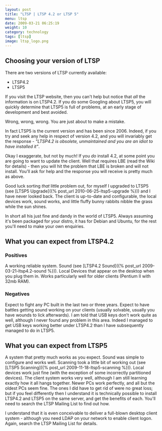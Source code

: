 ```yaml
---
layout: post
title: "LTSP | LTSP 4.2 or LTSP 5"
menu: ltsp
date: 2009-03-21 06:25:19
weight: 10
category: technology
tags: [ltsp]
image: ltsp_logo.png
---
```


## Choosing your version of LTSP

There are two versions of LTSP currently available:

   * LTSP4.2
   * LTSP5

If you visit the LTSP website, then you can't help but notice that *all* the information is on LTSP4.2.  If you do some Googling about LTSP5, you will quickly determine that LTSP5 is full of problems, at an early stage of development and best avoided.

Wrong, wrong, wrong.  You are just about to make a mistake.

<!--more-->

In fact LTSP5 is the current version and has been since 2006.  Indeed, if you try and seek any help in respect of version 4.2, and you will invariably get the response - *"LTSP4.2 is obsolete, unmaintained and you are an idiot to have installed it"*.

Okay I exaggerate, but not by much!  If you *do* install 4.2, at some point you are going to want to update the client.  Well that requires LBE (read the Wiki for details) - then you will hit the problem that LBE is broken and will not install.  You'll ask for help and the response you will receive is pretty much as above.

Good luck sorting *that* little problem out, for myself I upgraded to LTSP5 (see [LTSP5 Upgrade]({% post_url 2010-06-25-ltsp5-upgrade %})) and I have never looked back.  The client is up-to-date and configurable, the local devices work, sound works, and little fluffy bunny rabbits nibble the grass while the sun shines.

In short all his just fine and dandy in the world of LTSP5.  Always assuming it's been packaged for your distro, it has for Debian and Ubuntu, for the rest you'll need to make your own enquiries.

## What you can expect from LTSP4.2

### Positives

A working reliable system.  Sound (see [LTSP4.2 Sound]({% post_url 2009-03-21-ltsp4.2-sound %})).  Local Devices that appear on the desktop when you plug them in.  Works particularly well for older clients (Pentium II with 32mb RAM).

### Negatives

Expect to fight any PC built in the last two or three years.  Expect to have battles getting sound working on your clients (usually solvable, usually you have wounds to lick afterwards).  I am told that USB keys don't work quite as well, although I never found any problem in this area.  Indeed I managed to get USB keys working better under LTSP4.2 than I have subsequently managed to do in LTSP5.

## What you can expect from LTSP5

A system that pretty much works as you expect.  Sound was simple to configure and works well.  Scanning took a little bit of working out (see [LTSP5 Scanning]({% post_url 2009-11-18-ltsp5-scanning %})).  Local devices work just fine (with the exception of some incorrectly partitioned devices).  The client system works very well, although I am still learning exactly how it all hangs together.  Newer PCs work perfectly, and all but the oldest PCs seem fine.  The ones I did have to get rid of were no great loss; but if you feel differently then I understand it is technically possible to install LTSP4.2 and LTSP5 on the same server, and get the benefits of each.  You'll need to search the LTSP Mailing List to find out how.

I understand that it is even conceivable to deliver a full-blown desktop client system - although you need LDAP on your network to enable client logon.  Again, search the LTSP Mailing List for details.
